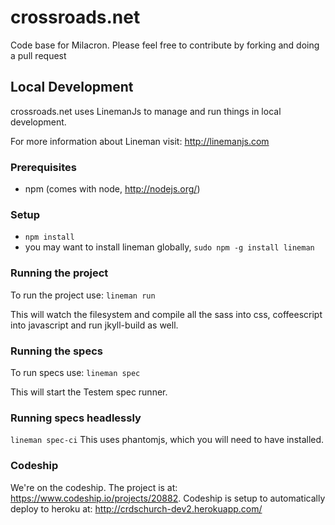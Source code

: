 crossroads.net
==============
 
Code base for Milacron.
Please feel free to contribute by forking and doing a pull request

## Local Development
crossroads.net uses LinemanJs to manage and run things in local development.

For more information about Lineman visit: http://linemanjs.com

### Prerequisites
* npm (comes with node, http://nodejs.org/)

### Setup
* ```npm install```
* you may want to install lineman globally, ```sudo npm -g install lineman```

### Running the project
To run the project use: ```lineman run```

This will watch the filesystem and compile all the sass into css,
coffeescript into javascript and run jkyll-build as well.

### Running the specs
To run specs use: ```lineman spec```

This will start the Testem spec runner.

### Running specs headlessly
```lineman spec-ci```
This uses phantomjs, which you will need to have installed.

### Codeship
We're on the codeship. The project is at: https://www.codeship.io/projects/20882. Codeship
is setup to automatically deploy to heroku at: http://crdschurch-dev2.herokuapp.com/
